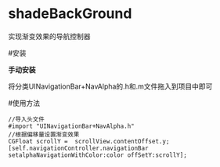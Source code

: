 # shadeBackGround
实现渐变效果的导航控制器


#安装

**手动安装**

将分类UINavigationBar+NavAlpha的.h和.m文件拖入到项目中即可

#使用方法

```
//导入头文件
#import "UINavigationBar+NavAlpha.h"
//根据偏移量设置渐变效果
CGFloat scrollY =  scrollView.contentOffset.y;
[self.navigationController.navigationBar setalphaNavigationWithColor:color offSetY:scrollY];
```
